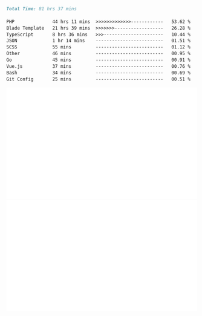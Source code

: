 <!--START_SECTION:waka-->

```markdown
Total Time: 81 hrs 37 mins

PHP              44 hrs 11 mins  >>>>>>>>>>>>>------------   53.62 %
Blade Template   21 hrs 39 mins  >>>>>>>------------------   26.28 %
TypeScript       8 hrs 36 mins   >>>----------------------   10.44 %
JSON             1 hr 14 mins    -------------------------   01.51 %
SCSS             55 mins         -------------------------   01.12 %
Other            46 mins         -------------------------   00.95 %
Go               45 mins         -------------------------   00.91 %
Vue.js           37 mins         -------------------------   00.76 %
Bash             34 mins         -------------------------   00.69 %
Git Config       25 mins         -------------------------   00.51 %
```

<!--END_SECTION:waka-->
<p align="center">
    <img src="https://raw.githubusercontent.com/rjp2525/rjp2525/output/generated/overview.svg">
    <img src="https://raw.githubusercontent.com/rjp2525/rjp2525/output/generated/languages.svg">
</p>
